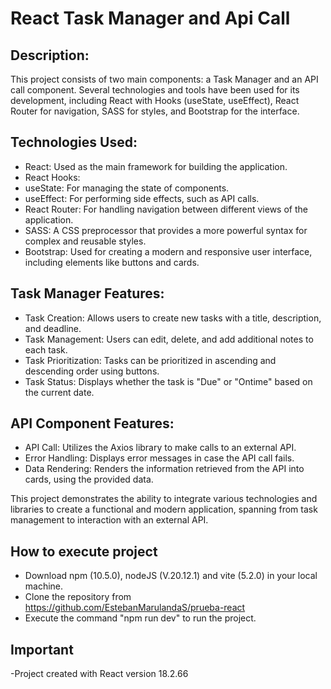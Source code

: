 # React Task Manager and Api Call

## Description:

This project consists of two main components: a Task Manager and an API call component. Several technologies and tools have been used for its development, including React with Hooks (useState, useEffect), React Router for navigation, SASS for styles, and Bootstrap for the interface.

## Technologies Used:

- React: Used as the main framework for building the application.
- React Hooks:
- useState: For managing the state of components.
- useEffect: For performing side effects, such as API calls.
- React Router: For handling navigation between different views of the application.
- SASS: A CSS preprocessor that provides a more powerful syntax for complex and reusable styles.
- Bootstrap: Used for creating a modern and responsive user interface, including elements like buttons and cards.

## Task Manager Features:

- Task Creation: Allows users to create new tasks with a title, description, and deadline.
- Task Management: Users can edit, delete, and add additional notes to each task.
- Task Prioritization: Tasks can be prioritized in ascending and descending order using buttons.
- Task Status: Displays whether the task is "Due" or "Ontime" based on the current date.

## API Component Features:

- API Call: Utilizes the Axios library to make calls to an external API.
- Error Handling: Displays error messages in case the API call fails.
- Data Rendering: Renders the information retrieved from the API into cards, using the provided data.

This project demonstrates the ability to integrate various technologies and libraries to create a functional and modern application, spanning from task management to interaction with an external API.

## How to execute project

- Download npm (10.5.0), nodeJS (V.20.12.1) and vite (5.2.0) in your local machine.
- Clone the repository from https://github.com/EstebanMarulandaS/prueba-react
- Execute the command "npm run dev" to run the project.

## Important

-Project created with React version 18.2.66
